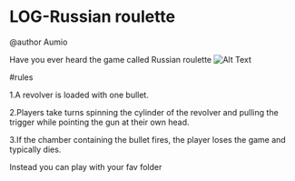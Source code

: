 # LOG-Russian roulette
@author Aumio

Have you ever heard the game called Russian roulette
![Alt Text](https://media0.giphy.com/media/3o6Mb2Cq10b0OQRqYU/giphy.gif)

#rules

1.A revolver is loaded with one bullet.

2.Players take turns spinning the cylinder of the revolver and pulling the trigger while pointing the gun at their own head.

3.If the chamber containing the bullet fires, the player loses the game and typically dies.

Instead you can play with your  fav folder
